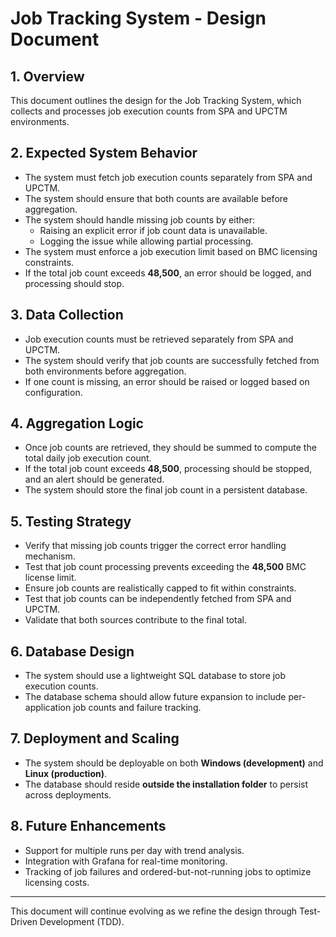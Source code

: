 # Job Tracking System - Design Document

## 1. Overview
This document outlines the design for the Job Tracking System, which collects and processes job execution counts from SPA and UPCTM environments.

## 2. Expected System Behavior
- The system must fetch job execution counts separately from SPA and UPCTM.
- The system should ensure that both counts are available before aggregation.
- The system should handle missing job counts by either:
  - Raising an explicit error if job count data is unavailable.
  - Logging the issue while allowing partial processing.
- The system must enforce a job execution limit based on BMC licensing constraints.
- If the total job count exceeds **48,500**, an error should be logged, and processing should stop.

## 3. Data Collection
- Job execution counts must be retrieved separately from SPA and UPCTM.
- The system should verify that job counts are successfully fetched from both environments before aggregation.
- If one count is missing, an error should be raised or logged based on configuration.

## 4. Aggregation Logic
- Once job counts are retrieved, they should be summed to compute the total daily job execution count.
- If the total job count exceeds **48,500**, processing should be stopped, and an alert should be generated.
- The system should store the final job count in a persistent database.

## 5. Testing Strategy
- Verify that missing job counts trigger the correct error handling mechanism.
- Test that job count processing prevents exceeding the **48,500** BMC license limit.
- Ensure job counts are realistically capped to fit within constraints.
- Test that job counts can be independently fetched from SPA and UPCTM.
- Validate that both sources contribute to the final total.

## 6. Database Design
- The system should use a lightweight SQL database to store job execution counts.
- The database schema should allow future expansion to include per-application job counts and failure tracking.

## 7. Deployment and Scaling
- The system should be deployable on both **Windows (development)** and **Linux (production)**.
- The database should reside **outside the installation folder** to persist across deployments.

## 8. Future Enhancements
- Support for multiple runs per day with trend analysis.
- Integration with Grafana for real-time monitoring.
- Tracking of job failures and ordered-but-not-running jobs to optimize licensing costs.

---
This document will continue evolving as we refine the design through Test-Driven Development (TDD).

